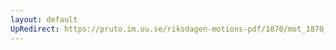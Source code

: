 ```yaml
---
layout: default
UpRedirect: https://pruto.im.uu.se/riksdagen-motions-pdf/1870/mot_1870__ak__230/mot_1870__ak__230-001.pdf
---
```

